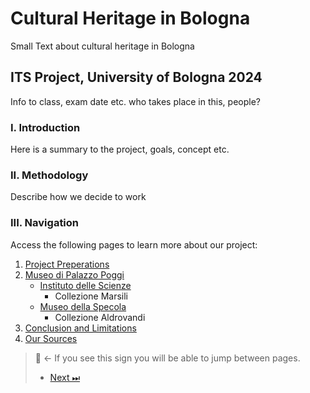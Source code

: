 # Cultural Heritage in Bologna
Small Text about cultural heritage in Bologna

## ITS Project, University of Bologna 2024
Info to class, exam date etc. who takes place in this, people?

### I. Introduction
Here is a summary to the project, goals, concept etc.

### II. Methodology
Describe how we decide to work

### III. Navigation
Access the following pages to learn more about our project:

1. [Project Preperations](Project-Prep.md)
2. [Museo di Palazzo Poggi](Poggi.md)
    - [Instituto delle Scienze](Scienze.md)
      - Collezione Marsili
    - [Museo della Specola](Specola.md)
      - Collezione Aldrovandi
3. [Conclusion and Limitations](Conslusion.md)
4. [Our Sources](Sources.md)


> 🧭 ← If you see this sign you will be able to jump between pages.
>
> - [Next ⏭](Project-Prep.md) 

